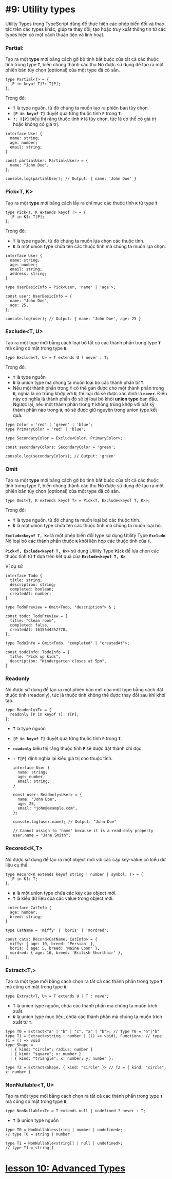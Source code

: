 # #9: Utility types

Utility Types trong TypeScript dùng để thực hiện các phép biến đổi và thao tác trên các types khác, giúp ta thay đổi, tạo hoặc truy xuất thông tin từ các types hiện có một cách thuận tiện và linh hoạt.

### Partial<T>:

Tạo ra một **type** mới bằng cách gỡ bỏ tính bắt buộc của tất cả các thuộc tính trong type **`T`**, biến chúng thành các thu Nó được sử dụng để tạo ra một phiên bản tùy chọn (optional) của một type đã có sẵn.

```tsx
type Partial<T> = {
  [P in keyof T]?: T[P];
};
```

Trong đó:

- **`T`** là type nguồn, từ đó chúng ta muốn tạo ra phiên bản tùy chọn.
- **`[P in keyof T]`** duyệt qua từng thuộc tính **`P`** trong **`T`**.
- **`?: T[P]`** biểu thị rằng thuộc tính **`P`** là tùy chọn, tức là có thể có giá trị hoặc không có giá trị.

```tsx
interface User {
  name: string;
  age: number;
  email: string;
}

const partialUser: Partial<User> = {
  name: "John Doe",
};

console.log(partialUser); // Output: { name: 'John Doe' }
```

### **Pick<T, K>**

Tạo ra một **type** mới bằng cách lấy ra chỉ mục các thuộc tính **`K`** từ type **`T`**

```tsx
type Pick<T, K extends keyof T> = {
  [P in K]: T[P];
};
```

Trong đó:

- **`T`** là type nguồn, từ đó chúng ta muốn lựa chọn các thuộc tính.
- **`K`** là một union type chứa tên các thuộc tính mà chúng ta muốn lựa chọn.

```tsx
interface User {
  name: string;
  age: number;
  email: string;
  address: string;
}

type UserBasicInfo = Pick<User, 'name' | 'age'>;

const user: UserBasicInfo = {
  name: "John Doe",
  age: 25,
};

console.log(user); // Output: { name: 'John Doe', age: 25 }
```

### **Exclude**<T, U>

Tạo ra một type mới bằng cách loại bỏ tất cả các thành phần trong type **`T`** mà cũng có mặt trong type **`U`**.

```tsx
type Exclude<T, U> = T extends U ? never : T;
```

Trong đó:

- **`T`** là type nguồn
- **`U`** là union type mà chúng ta muốn loại bỏ các thành phần từ **`T`**.
- Nếu một thành phần trong **`T`** có thể gán được cho một thành phần trong **`U`**, nghĩa là nó trùng khớp với **`U`**, thì loại đó sẽ được xác định là **`never`**. Điều này có nghĩa là thành phần đó sẽ bị loại bỏ khỏi **union type** ban đầu. Ngược lại, nếu một thành phần trong **`T`** không trùng khớp với bất kỳ thành phần nào trong **`U`**, nó sẽ được giữ nguyên trong union type kết quả.

```tsx
type Color = 'red' | 'green' | 'blue';
type PrimaryColor = 'red' | 'blue';

type SecondaryColor = Exclude<Color, PrimaryColor>;

const secondaryColors: SecondaryColor = 'green';

console.log(secondaryColors); // Output: 'green'
```

### Omit<T>

Tạo ra một **type** mới bằng cách gỡ bỏ tính bắt buộc của tất cả các thuộc tính trong type **`T`**, biến chúng thành các thu Nó được sử dụng để tạo ra một phiên bản tùy chọn (optional) của một type đã có sẵn.

```tsx
type Omit<T, K extends keyof T> = Pick<T, Exclude<keyof T, K>>;
```

Trong đó:

- **`T`** là type nguồn, từ đó chúng ta muốn loại bỏ các thuộc tính.
- **`K`** là một union type chứa tên các thuộc tính mà chúng ta muốn loại bỏ.

**`Exclude<keyof T, K>`** là một phép biến đổi type sử dụng Utility Type **`Exclude`**. Nó loại bỏ các thành phần thuộc **`K`** khỏi liên hợp các thuộc tính của **`T`**.

**`Pick<T, Exclude<keyof T, K>>`** sử dụng Utility Type **`Pick`** để lựa chọn các thuộc tính từ **`T`** dựa trên kết quả của **`Exclude<keyof T, K>`**.

Ví dụ sử

```tsx
interface Todo {
  title: string;
  description: string;
  completed: boolean;
  createdAt: number;
}

type TodoPreview = Omit<Todo, "description"> & ;

const todo: TodoPreview = {
  title: "Clean room",
  completed: false,
  createdAt: 1615544252770,
};

type TodoInfo = Omit<Todo, "completed" | "createdAt">;

const todoInfo: TodoInfo = {
  title: "Pick up kids",
  description: "Kindergarten closes at 5pm",
}
```

### ****Readonly****<T>

Nó được sử dụng để tạo ra một phiên bản mới của một type bằng cách đặt thuộc tính (readonly), tức là thuộc tính không thể được thay đổi sau khi khởi tạo.

```tsx
type Readonly<T> = {
  readonly [P in keyof T]: T[P];
};
```

- **`T`** là type nguồn
- **`[P in keyof T]`** duyệt qua từng thuộc tính **`P`** trong **`T`**.
- **`readonly`** biểu thị rằng thuộc tính **`P`** sẽ được đặt thành chỉ đọc.
- **`: T[P]`** định nghĩa lại kiểu giá trị cho thuộc tính.
    
    ```tsx
    interface User {
      name: string;
      age: number;
      email: string;
    }
    
    const user: Readonly<User> = {
      name: "John Doe",
      age: 25,
      email: "john@example.com",
    };
    
    console.log(user.name); // Output: "John Doe"
    
    // Cannot assign to 'name' because it is a read-only property
    user.name = "Jane Smith";
    ```
    

### Recored<K,T>

Nó được sử dụng để tạo ra một object mới với các cặp key-value có kiểu dữ liệu cụ thể.

```tsx
type Record<K extends keyof string | number | symbol, T> = {
  [P in K]: T;
};
```

- **`K`** là một union type chứa các key của object mới.
- **`T`** là kiểu dữ liệu của các value trong object mới.

```tsx
 interface CatInfo {
  age: number;
  breed: string;
}

type CatName = 'miffy' | 'boris' | 'mordred';

const cats: Record<CatName, CatInfo> = {
  miffy: { age: 10, breed: 'Persian' },
  boris: { age: 5, breed: 'Maine Coon' },
  mordred: { age: 16, breed: 'British Shorthair' },
};
```

### **Extract<T,>**

Tạo ra một type mới bằng cách chọn ra tất cả các thành phần trong type **`T`** mà cũng có mặt trong type **`U`**.

```tsx
type Extract<T, U> = T extends U ? T : never;
```

- **`T`** là union type nguồn, chứa các thành phần mà chúng ta muốn trích xuất.
- **`U`** là union type mục tiêu, chứa các thành phần mà chúng ta muốn trích xuất từ **`T`**.

```tsx
type T0 = Extract<"a" | "b" | "c", "a" | "b">; // Type T0 = "a"|"b"
type T1 = Extract<string | number | (() => void), Function>; // type T1 = () => void
type Shape =
  | { kind: "circle"; radius: number }
  | { kind: "square"; x: number }
  | { kind: "triangle"; x: number; y: number };

type T2 = Extract<Shape, { kind: "circle" }> // T2 = { kind: "circle"; x: number }
```

### **NonNullable<T, U>**

Tạo ra một type mới bằng cách chọn ra tất cả các thành phần trong type **`T`** mà cũng có mặt trong type **`U`**.

```tsx
type NonNullable<T> = T extends null | undefined ? never : T;
```

- **`T`** là union type nguồn

```tsx
type T0 = NonNullable<string | number | undefined>;
// type T0 = string | number

type T1 = NonNullable<string[] | null | undefined>;
// type T1 = string[]
```

# [lesson 10: Advanced Types ](10-advanced-types.md)
